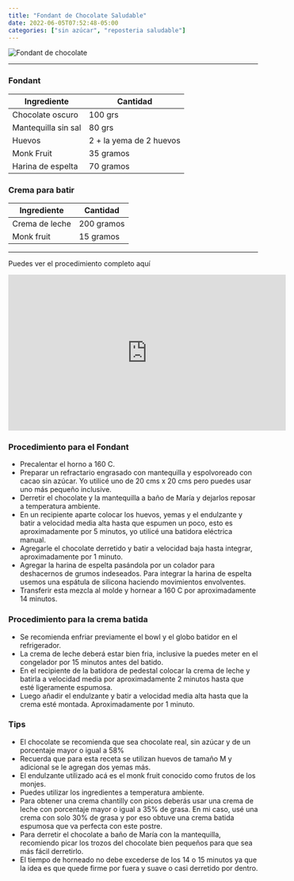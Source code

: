 ```yaml
---
title: "Fondant de Chocolate Saludable"
date: 2022-06-05T07:52:48-05:00
categories: ["sin azúcar", "reposteria saludable"]
---
```

![Fondant de chocolate](../../images/fondant_saludable.jpg)

___
### Fondant

| Ingrediente | Cantidad |
| ----------- | ----------- |
| Chocolate oscuro | 100 grs |
| Mantequilla sin sal | 80 grs |
| Huevos | 2 + la yema de 2 huevos|
| Monk Fruit | 35 gramos |
| Harina de espelta| 70 gramos |

### Crema para batir

| Ingrediente | Cantidad |
| ----------- | ----------- |
| Crema de leche | 200 gramos |
| Monk fruit | 15 gramos |

___

Puedes ver el procedimiento completo aquí
<iframe width="560" height="315" src="https://www.youtube.com/embed/4zF1YhnzczE" title="YouTube video player" frameborder="0" allow="accelerometer; autoplay; clipboard-write; encrypted-media; gyroscope; picture-in-picture" allowfullscreen></iframe>


### Procedimiento para el Fondant
- Precalentar el horno a 160 C.
- Preparar un refractario engrasado con mantequilla y espolvoreado con cacao sin azúcar. Yo utilicé uno de 20 cms x 20 cms pero puedes usar uno más pequeño inclusive.
- Derretir el chocolate y la mantequilla a baño de María y dejarlos reposar a temperatura ambiente.
- En un recipiente aparte colocar los huevos, yemas y el endulzante y batir a velocidad media alta hasta que espumen un poco, esto es aproximadamente por 5 minutos, yo utilicé una batidora eléctrica manual.
- Agregarle el chocolate derretido y batir a velocidad baja hasta integrar, aproximadamente por 1 minuto.
- Agregar la harina de espelta pasándola por un colador para deshacernos de grumos indeseados. Para integrar la harina de espelta usemos una espátula de silicona haciendo movimientos envolventes.
- Transferir esta mezcla al molde y hornear a 160 C por aproximadamente 14 minutos.

### Procedimiento para la crema batida
- Se recomienda enfriar previamente el bowl y el globo batidor en el refrigerador.
- La crema de leche deberá estar bien fria, inclusive la puedes meter en el congelador por 15 minutos antes del batido.
- En el recipiente de la batidora de pedestal colocar la crema de leche y batirla a velocidad media por aproximadamente 2 minutos hasta que esté ligeramente espumosa.
- Luego añadir el endulzante y batir a velocidad media alta hasta que la crema esté montada. Aproximadamente por 1 minuto. 


### Tips
- El chocolate se recomienda que sea chocolate real, sin azúcar y de un porcentaje mayor o igual a 58%
- Recuerda que para esta receta se utilizan huevos de tamaño M y adicional se le agregan dos yemas más.
- El endulzante utilizado acá es el monk fruit conocido como frutos de los monjes.
- Puedes utilizar los ingredientes a temperatura ambiente.
- Para obtener una crema chantilly con picos deberás usar una crema de leche con porcentaje mayor o igual a 35% de grasa. En mi caso, usé una crema con solo 30% de grasa y por eso obtuve una crema batida espumosa que va perfecta con este postre.
- Para derretir el chocolate a baño de María con la mantequilla, recomiendo picar los trozos del chocolate bien pequeños para que sea más fácil derretirlo.
- El tiempo de horneado no debe excederse de los 14 o 15 minutos ya que la idea es que quede firme por fuera y suave o casi derretido por dentro.

